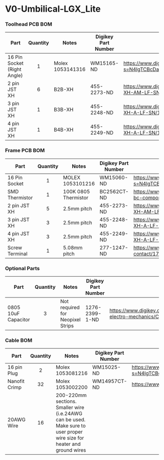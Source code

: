 # V0-Umbilical-LGX_Lite
 
### Toolhead PCB BOM
| Part      | Quantity | Notes | Digikey Part Number | Link |
| ----------- | :-: | ----------- | ----------- |----------- |
| 16 Pin Socket (Right Angle)   | 1 |  Molex 1053141316  | WM15165-ND   | https://www.digikey.com/en/products/detail/molex/1053141216/6164254?s=N4IgTCBcDaIIwAYCsBmOAWOY4DYQF0BfIA |
| 2 pin JST XH    | 6 |  B2B-XH  | 455-2273-ND   | https://www.digikey.com/en/products/detail/jst-sales-america-inc/B2B-XH-AM-LF-SN/1016630 |
| 3 pin JST XH    | 1 |  B3B-XH  | 455-2248-ND   | https://www.digikey.com/en/products/detail/jst-sales-america-inc/B3B-XH-A-LF-SN/1651046 |
| 4 pin JST XH    | 1 |  B4B-XH  | 455-2249-ND   | https://www.digikey.com/en/products/detail/jst-sales-america-inc/B4B-XH-A-LF-SN/1651047 |

### Frame PCB BOM
| Part      | Quantity | Notes | Digikey Part Number | Link |
| ----------- | :-: | ----------- | ----------- |----------- |
| 16 Pin Socket   |  1 | MOLEX 1053101216 | WM15060-ND   | https://www.digikey.com/en/products/detail/molex/1053101216/6164149?s=N4IgTCBcDaIIwAYCsBmRcxwGwgLoF8g |
| SMD Thermistor  |  1 | 100K 0805 Thermistor | BC2562CT-ND   | https://www.digikey.com/en/products/detail/vishay-beyschlag-draloric-bc-components/NTCS0805E3104FXT/2237371 |
| 2 pin JST XH    |  5 | 2.5mm pitch | 455-2273-ND   | https://www.digikey.com/en/products/detail/jst-sales-america-inc/B2B-XH-AM-LF-SN/1016630 |
| 3 pin JST XH    |  3 | 2.5mm pitch | 455-2248-ND   | https://www.digikey.com/en/products/detail/jst-sales-america-inc/B3B-XH-A-LF-SN/1651046 |
| 4 pin JST XH    |  3 | 2.5mm pitch | 455-2249-ND   | https://www.digikey.com/en/products/detail/jst-sales-america-inc/B4B-XH-A-LF-SN/1651047 |
| Screw Terminal  |  1 | 5.08mm pitch | 277-1247-ND     | https://www.digikey.com/en/products/detail/phoenix-contact/1729128/260615 |

### Optional Parts
| Part      | Quantity | Notes | Digikey Part Number | Link |
| ----------- | :-: | ----------- | ----------- |----------- |
| 0805 10uF Capacitor  |  3 | Not required for Neopixel Strips | 1276-2399-1-ND   | https://www.digikey.com/en/products/detail/samsung-electro-mechanics/CL21A106KOCLRNC/3888057 |

### Cable BOM
| Part      | Quantity | Notes | Digikey Part Number | Link |
| ----------- | :-: | ----------- | ----------- |----------- |
| 16 pin Plug  |  2 | Molex 1053081216 | WM15025-ND   | https://www.digikey.de/de/products/detail/molex/1053081216/6164114?s=N4IgTCBcDaIIwAYCsBmBAOOY4DYQF0BfIA |
| Nanofit Crimp  |  32 | Molex 1053002200 | WM14957CT-ND   | https://www.digikey.de/de/products/detail/molex/1053002200/6131599 |
| 20AWG Wire  |  16 | 200-220mm sections. Smaller wire (i.e.24AWG can be used. Make sure to user proper wire size for heater and ground wires |    |  |

